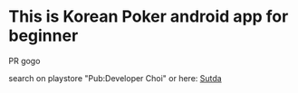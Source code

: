 This is Korean Poker android app for beginner
=

PR gogo

search on playstore "Pub:Developer Choi" or here: [Sutda](https://play.google.com/store/apps/details?id=com.kookmin.sutda)
